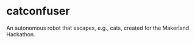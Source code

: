 catconfuser
===========

An autonomous robot that escapes, e.g., cats, created for the Makerland Hackathon.
